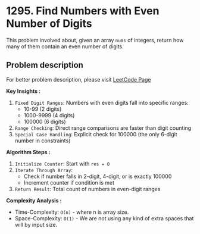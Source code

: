 # 1295. Find Numbers with Even Number of Digits

This problem involved about, given an array `nums` of integers, return how many of them contain an even number of digits.

## Problem description

For better problem description, please visit [LeetCode Page](https://leetcode.com/problems/find-numbers-with-even-number-of-digits/description/)

**Key Insights :**<br/>

1. `Fixed Digit Ranges`: Numbers with even digits fall into specific ranges:
    - 10-99 (2 digits)
    - 1000-9999 (4 digits)
    - 100000 (6 digits)
2. `Range Checking`: Direct range comparisons are faster than digit counting
3. `Special Case Handling`: Explicit check for 100000 (the only 6-digit number in constraints)

**Algorithm Steps :**<br/>

1. `Initialize Counter`: Start with `res = 0`
2. `Iterate Through Array`:
    - Check if number falls in 2-digit, 4-digit, or is exactly 100000
    - Increment counter if condition is met
3. `Return Result`: Total count of numbers in even-digit ranges

**Complexity Analysis :**<br/>

-   Time-Complexity: `O(n)` - where n is array size.
-   Space-Complexity: `O(1)` - We are not using any kind of extra spaces that will by input size.
